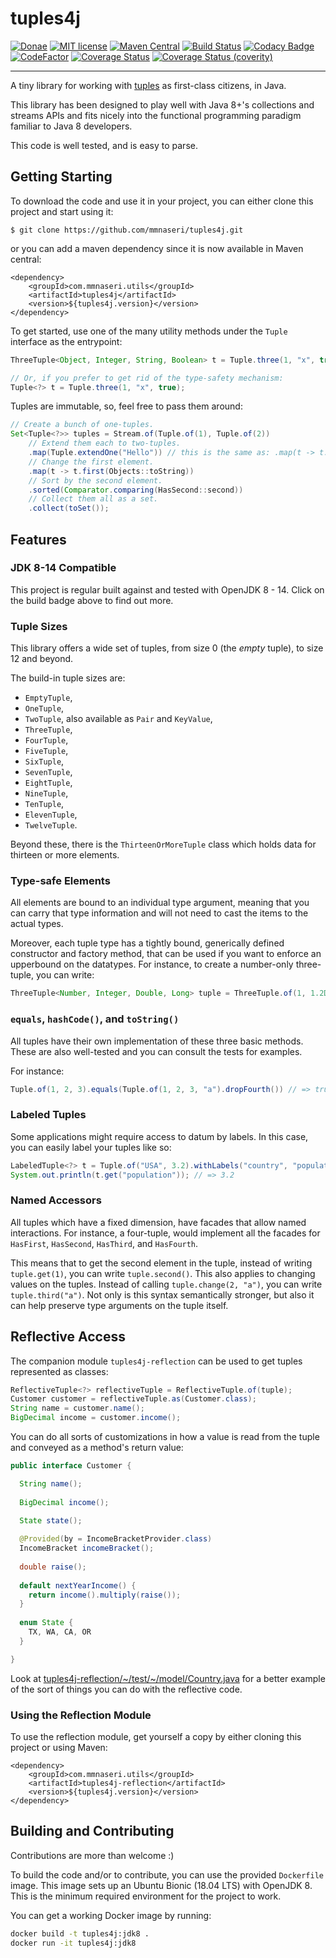 # tuples4j

[![Donae](https://img.shields.io/badge/paypal-donate-yellow.svg)](https://paypal.me/mmnaseri)
[![MIT license](http://img.shields.io/badge/license-MIT-brightgreen.svg)](http://opensource.org/licenses/MIT)
[![Maven Central](https://maven-badges.herokuapp.com/maven-central/com.mmnaseri.utils/tuples4j/badge.svg)](https://maven-badges.herokuapp.com/maven-central/com.mmnaseri.utils/tuples4j)
[![Build Status](https://travis-ci.org/mmnaseri/tuples4j.svg?branch=master)](https://travis-ci.org/mmnaseri/tuples4j)
[![Codacy Badge](https://api.codacy.com/project/badge/Grade/1d667baee2084c42bf3c4b1db9c8a30e)](https://www.codacy.com/manual/mmnaseri/tuples4j?utm_source=github.com&amp;utm_medium=referral&amp;utm_content=mmnaseri/tuples4j&amp;utm_campaign=Badge_Grade)[![CodeFactor](https://www.codefactor.io/repository/github/mmnaseri/tuples4j/badge)](https://www.codefactor.io/repository/github/mmnaseri/tuples4j)
[![Coverage Status](https://coveralls.io/repos/github/mmnaseri/tuples4j/badge.svg)](https://coveralls.io/github/mmnaseri/tuples4j)
[![Coverage Status (coverity)](https://img.shields.io/coverity/scan/21090.svg)](https://scan.coverity.com/projects/mmnaseri-tuples4j)

---

A tiny library for working with [tuples](https://en.wikipedia.org/wiki/Tuple) as first-class citizens, in Java.

This library has been designed to play well with Java 8+'s collections and streams APIs and fits nicely into the
functional programming paradigm familiar to Java 8 developers.

This code is well tested, and is easy to parse.

## Getting Starting

To download the code and use it in your project, you can either clone this project and start using it:

    $ git clone https://github.com/mmnaseri/tuples4j.git

or you can add a maven dependency since it is now available in Maven central:

    <dependency>
        <groupId>com.mmnaseri.utils</groupId>
        <artifactId>tuples4j</artifactId>
        <version>${tuples4j.version}</version>
    </dependency>

To get started, use one of the many utility methods under the `Tuple` interface as the entrypoint:

```java
ThreeTuple<Object, Integer, String, Boolean> t = Tuple.three(1, "x", true);

// Or, if you prefer to get rid of the type-safety mechanism:
Tuple<?> t = Tuple.three(1, "x", true);
```

Tuples are immutable, so, feel free to pass them around:

```java
// Create a bunch of one-tuples.
Set<Tuple<?>> tuples = Stream.of(Tuple.of(1), Tuple.of(2))
    // Extend them each to two-tuples.
    .map(Tuple.extendOne("Hello")) // this is the same as: .map(t -> t.extend("Hello"))
    // Change the first element.
    .map(t -> t.first(Objects::toString))
    // Sort by the second element. 
    .sorted(Comparator.comparing(HasSecond::second))
    // Collect them all as a set.
    .collect(toSet());
```

## Features

### JDK 8-14 Compatible

This project is regular built against and tested with OpenJDK 8 - 14. Click on the build badge above to find out more.

### Tuple Sizes

This library offers a wide set of tuples, from size 0 (the *empty* tuple), to size 12 and beyond.

The build-in tuple sizes are:

  * `EmptyTuple`,
  * `OneTuple`,
  * `TwoTuple`, also available as `Pair` and `KeyValue`,
  * `ThreeTuple`,
  * `FourTuple`,
  * `FiveTuple`,
  * `SixTuple`,
  * `SevenTuple`,
  * `EightTuple`,
  * `NineTuple`,
  * `TenTuple`,
  * `ElevenTuple`,
  * `TwelveTuple`.

Beyond these, there is the `ThirteenOrMoreTuple` class which holds data for thirteen or more elements.

### Type-safe Elements

All elements are bound to an individual type argument, meaning that you can carry that type information
and will not need to cast the items to the actual types.

Moreover, each tuple type has a tightly bound, generically defined constructor and factory method, that
can be used if you want to enforce an upperbound on the datatypes. For instance, to create a number-only
three-tuple, you can write:

```java
ThreeTuple<Number, Integer, Double, Long> tuple = ThreeTuple.of(1, 1.2D, 3L);
```

### `equals`, `hashCode()`, and `toString()`

All tuples have their own implementation of these three basic methods. These are also well-tested
and you can consult the tests for examples.

For instance:

```java
Tuple.of(1, 2, 3).equals(Tuple.of(1, 2, 3, "a").dropFourth()) // => true
```

### Labeled Tuples

Some applications might require access to datum by labels. In this case, you can easily label your
tuples like so:

```java
LabeledTuple<?> t = Tuple.of("USA", 3.2).withLabels("country", "population");
System.out.println(t.get("population")); // => 3.2
```

### Named Accessors

All tuples which have a fixed dimension, have facades that allow named interactions. For instance,
a four-tuple, would implement all the facades for `HasFirst`, `HasSecond`, `HasThird`, and `HasFourth`.

This means that to get the second element in the tuple, instead of writing `tuple.get(1)`, you can
write `tuple.second()`. This also applies to changing values on the tuples. Instead of calling
`tuple.change(2, "a")`, you can write `tuple.third("a")`. Not only is this syntax semantically
stronger, but also it can help preserve type arguments on the tuple itself.

## Reflective Access

The companion module `tuples4j-reflection` can be used to get tuples represented as classes:

```java
ReflectiveTuple<?> reflectiveTuple = ReflectiveTuple.of(tuple);
Customer customer = reflectiveTuple.as(Customer.class);
String name = customer.name();
BigDecimal income = customer.income();
```

You can do all sorts of customizations in how a value is read from the tuple and conveyed as a method's return value:

```java
public interface Customer {

  String name();
  
  BigDecimal income();
  
  State state();

  @Provided(by = IncomeBracketProvider.class)
  IncomeBracket incomeBracket();
  
  double raise();
  
  default nextYearIncome() {
    return income().multiply(raise());
  }
  
  enum State {
    TX, WA, CA, OR
  }

}
```

Look at [tuples4j-reflection/~/test/~/model/Country.java](https://github.com/mmnaseri/tuples4j/blob/master/tuples4j-reflection/src/test/java/com/mmnaseri/utils/tuples/model/Country.java) for a better example of the sort of things you can do with the reflective code.

### Using the Reflection Module

To use the reflection module, get yourself a copy by either cloning this project or using Maven:

    <dependency>
        <groupId>com.mmnaseri.utils</groupId>
        <artifactId>tuples4j-reflection</artifactId>
        <version>${tuples4j.version}</version>
    </dependency>

## Building and Contributing

Contributions are more than welcome :)

To build the code and/or to contribute, you can use the provided `Dockerfile` image. This image sets up an Ubuntu Bionic (18.04 LTS) with OpenJDK 8. This is the minimum required environment for the project to work.

You can get a working Docker image by running:

```bash
docker build -t tuples4j:jdk8 .
docker run -it tuples4j:jdk8
```
